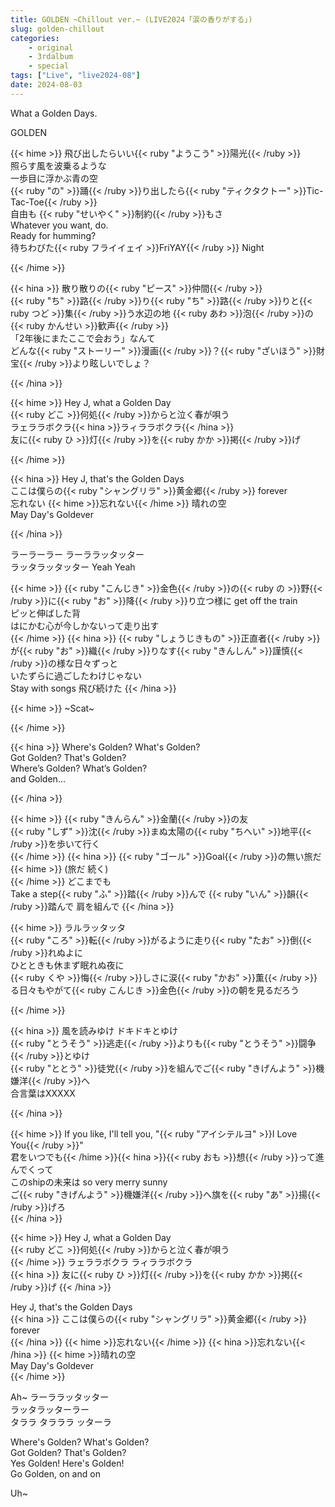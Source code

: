 ```yaml
---
title: GOLDEN ~Chillout ver.~ (LIVE2024「涙の香りがする」)
slug: golden-chillout
categories:
    - original
    - 3rdalbum
    - special
tags: ["Live", "live2024-08"]
date: 2024-08-03
---
```


What a Golden Days.

GOLDEN

{{< hime >}}
飛び出したらいい{{< ruby "ようこう" >}}陽光{{< /ruby >}}  
照らす風を波乗るような  
一歩目に浮かぶ青の空  
{{< ruby "の" >}}踊{{< /ruby >}}り出したら{{< ruby "ティクタクトー" >}}Tic-Tac-Toe{{< /ruby >}}  
自由も {{< ruby "せいやく" >}}制約{{< /ruby >}}もさ  
Whatever you want, do.  
Ready for humming?  
待ちわびた{{< ruby フライイェイ >}}FriYAY{{< /ruby >}} Night  

{{< /hime >}}

{{< hina >}}
散り散りの{{< ruby "ピース" >}}仲間{{< /ruby >}}  
{{< ruby "ち" >}}路{{< /ruby >}}り{{< ruby "ち" >}}路{{< /ruby >}}りと{{< ruby つど >}}集{{< /ruby >}}う水辺の地 {{< ruby あわ >}}泡{{< /ruby >}}の{{< ruby かんせい >}}歓声{{< /ruby >}}  
「2年後にまたここで会おう」なんて  
どんな{{< ruby "ストーリー" >}}漫画{{< /ruby >}}？{{< ruby "ざいほう" >}}財宝{{< /ruby >}}より眩しいでしょ？  

{{< /hina >}}

{{< hime >}}
Hey J, what a Golden Day  
{{< ruby どこ >}}何処{{< /ruby >}}からと泣く春が唄う  
ラェララボクラ{{< hina >}}ラィララボクラ{{< /hina >}}  
友に{{< ruby ひ >}}灯{{< /ruby >}}を{{< ruby かか >}}掲{{< /ruby >}}げ

{{< /hime >}}

{{< hina >}}
Hey J, that's the Golden Days  
ここは僕らの{{< ruby "シャングリラ" >}}黄金郷{{< /ruby >}} forever  
忘れない {{< hime >}}忘れない{{< /hime >}} 晴れの空  
May Day's Goldever

{{< /hina >}}

ラーラーラー ラーララッタッター  
ラッタラッタッター Yeah Yeah

{{< hime >}}
{{< ruby "こんじき" >}}金色{{< /ruby >}}の{{< ruby の >}}野{{< /ruby >}}に{{< ruby "お" >}}降{{< /ruby >}}り立つ様に get off the train  
ピッと伸ばした背  
はにかむ心が今しかないって走り出す  
{{< /hime >}}
{{< hina >}}
{{< ruby "しょうじきもの" >}}正直者{{< /ruby >}}が{{< ruby "お" >}}織{{< /ruby >}}りなす{{< ruby "きんしん" >}}謹慎{{< /ruby >}}の様な日々ずっと  
いたずらに過ごしたわけじゃない  
Stay with songs 飛び続けた
{{< /hina >}}

{{< hime >}}
~Scat~

{{< /hime >}}

{{< hina >}}
Where's Golden? What's Golden?  
Got Golden? That's Golden?  
Where’s Golden? What’s Golden?  
and Golden...  

{{< /hina >}}

{{< hime >}}
{{< ruby "きんらん" >}}金蘭{{< /ruby >}}の友  
{{< ruby "しず" >}}沈{{< /ruby >}}まぬ太陽の{{< ruby "ちへい" >}}地平{{< /ruby >}}を歩いて行く  
{{< /hime >}}
{{< hina >}}
{{< ruby "ゴール" >}}Goal{{< /ruby >}}の無い旅だ 
{{< hime >}}
(旅だ 続く)  
{{< /hime >}}
どこまでも  
Take a step{{< ruby "ふ" >}}踏{{< /ruby >}}んで {{< ruby "いん" >}}韻{{< /ruby >}}踏んで 肩を組んで
{{< /hina >}}

{{< hime >}}
ラルラッタッタ  
{{< ruby "ころ" >}}転{{< /ruby >}}がるように走り{{< ruby "たお" >}}倒{{< /ruby >}}れぬよに  
ひとときも休まず眠れぬ夜に  
{{< ruby くや >}}悔{{< /ruby >}}しさに涙{{< ruby "かお" >}}薫{{< /ruby >}}る日々もやがて{{< ruby こんじき >}}金色{{< /ruby >}}の朝を見るだろう

{{< /hime >}}

{{< hina >}}
風を読みゆけ ドキドキとゆけ  
{{< ruby "とうそう" >}}逃走{{< /ruby >}}よりも{{< ruby "とうそう" >}}闘争{{< /ruby >}}とゆけ  
{{< ruby "ととう" >}}徒党{{< /ruby >}}を組んでご{{< ruby "きげんよう" >}}機嫌洋{{< /ruby >}}へ  
合言葉はXXXXX

{{< /hina >}}

{{< hime >}}
If you like, I'll tell you, "{{< ruby "アイシテルヨ" >}}I Love You{{< /ruby >}}"  
君をいつでも{{< /hime >}}{{< hina >}}{{< ruby おも >}}想{{< /ruby >}}って進んでくって  
このshipの未来は so very merry sunny  
ご{{< ruby "きげんよう" >}}機嫌洋{{< /ruby >}}へ旗を{{< ruby "あ" >}}揚{{< /ruby >}}げろ  
{{< /hina >}}

{{< hime >}}
Hey J, what a Golden Day  
{{< ruby どこ >}}何処{{< /ruby >}}からと泣く春が唄う  
{{< /hime >}}
ラェララボクラ ラィララボクラ  
{{< hina >}}
友に{{< ruby ひ >}}灯{{< /ruby >}}を{{< ruby かか >}}掲{{< /ruby >}}げ
{{< /hina >}}

Hey J, that's the Golden Days  
{{< hina >}}
ここは僕らの{{< ruby "シャングリラ" >}}黄金郷{{< /ruby >}} forever  
{{< /hina >}}
{{< hime >}}忘れない{{< /hime >}}
{{< hina >}}忘れない{{< /hina >}}
{{< hime >}}晴れの空  
May Day's Goldever  
{{< /hime >}}

Ah~ ラーララッタッター  
ラッタラッターラー  
タララ タラララ ッターラ

Where's Golden? What's Golden?  
Got Golden? That's Golden?  
Yes Golden! Here's Golden!  
Go Golden, on and on

Uh~